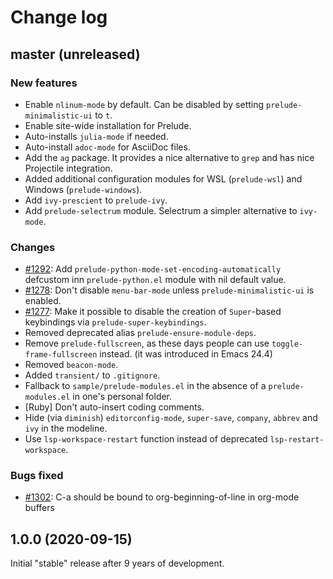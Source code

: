 # Change log

## master (unreleased)

### New features

* Enable `nlinum-mode` by default. Can be disabled by setting `prelude-minimalistic-ui` to `t`.
* Enable site-wide installation for Prelude.
* Auto-installs `julia-mode` if needed.
* Auto-install `adoc-mode` for AsciiDoc files.
* Add the `ag` package. It provides a nice alternative to `grep` and has nice Projectile integration.
* Added additional configuration modules for WSL (`prelude-wsl`) and Windows (`prelude-windows`).
* Add `ivy-prescient` to `prelude-ivy`.
* Add `prelude-selectrum` module. Selectrum a simpler alternative to `ivy-mode`.

### Changes

* [#1292](https://github.com/bbatsov/prelude/issues/1292): Add `prelude-python-mode-set-encoding-automatically` defcustom inn `prelude-python.el` module with nil default value.
* [#1278](https://github.com/bbatsov/prelude/issues/1278): Don't disable `menu-bar-mode` unless `prelude-minimalistic-ui` is enabled.
* [#1277](https://github.com/bbatsov/prelude/issues/1277): Make it possible to disable the creation of `Super`-based keybindings via `prelude-super-keybindings`.
* Removed deprecated alias `prelude-ensure-module-deps`.
* Remove `prelude-fullscreen`, as these days people can use `toggle-frame-fullscreen` instead. (it was introduced in Emacs 24.4)
* Removed `beacon-mode`.
* Added `transient/` to `.gitignore`.
* Fallback to `sample/prelude-modules.el` in the absence of a `prelude-modules.el` in one's personal folder.
* [Ruby] Don't auto-insert coding comments.
* Hide (via `diminish`) `editorconfig-mode`, `super-save`, `company`, `abbrev` and `ivy` in the modeline.
* Use `lsp-workspace-restart` function instead of deprecated `lsp-restart-workspace`.

### Bugs fixed

* [#1302](https://github.com/bbatsov/prelude/issues/1302): C-a should be bound to org-beginning-of-line in org-mode buffers

## 1.0.0 (2020-09-15)

Initial "stable" release after 9 years of development.
